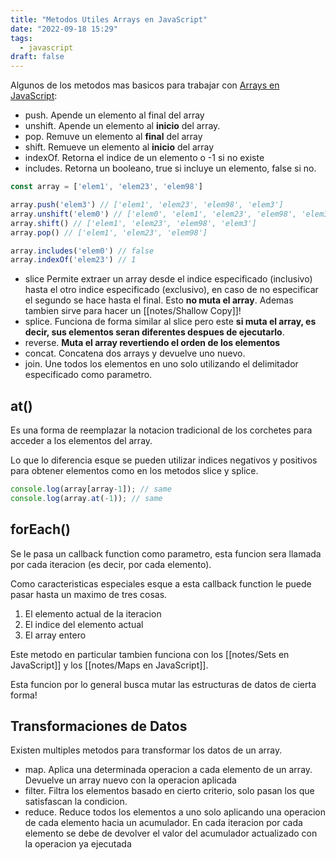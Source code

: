 ```yaml
---
title: "Metodos Utiles Arrays en JavaScript"
date: "2022-09-18 15:29"
tags: 
  - javascript
draft: false
---
```

Algunos de los metodos mas basicos para trabajar con [Arrays en JavaScript](notes/Arrays%20en%20JavaScript.md):
- push. Apende un elemento al final del array
- unshift. Apende un elemento al **inicio** del array.
- pop. Remuve un elemento al **final** del array
- shift. Remueve un elemento al **inicio** del array
- indexOf. Retorna el indice de un elemento o -1 si no existe
- includes. Retorna un booleano, true si incluye un elemento, false si no.

```JavaScript
const array = ['elem1', 'elem23', 'elem98']

array.push('elem3') // ['elem1', 'elem23', 'elem98', 'elem3']
array.unshift('elem0') // ['elem0', 'elem1', 'elem23', 'elem98', 'elem3']
array.shift() // ['elem1', 'elem23', 'elem98', 'elem3']
array.pop() // ['elem1', 'elem23', 'elem98']

array.includes('elem0') // false
array.indexOf('elem23') // 1
```

- slice Permite extraer un array desde el indice especificado (inclusivo) hasta el otro indice especificado (exclusivo), en caso de no especificar el segundo se hace hasta el final. Esto **no muta el array**. Ademas tambien sirve para hacer un [[notes/Shallow Copy]]!
- splice. Funciona de forma similar al slice pero este **si muta el array, es decir, sus elementos seran diferentes despues de ejecutarlo**.
- reverse. **Muta el array revertiendo el orden de los elementos**
- concat. Concatena dos arrays y devuelve uno nuevo.
- join. Une todos los elementos en uno solo utilizando el delimitador especificado como parametro. 

## at()
Es una forma de reemplazar la notacion tradicional de los corchetes para acceder a los elementos del array.

Lo que lo diferencia esque se pueden utilizar indices negativos y positivos para obtener elementos como en los metodos slice y splice.

```JavaScript
console.log(array[array-1]); // same
console.log(array.at(-1)); // same
```

## forEach()
Se le pasa un callback function como parametro, esta funcion sera llamada por cada iteracion (es decir, por cada elemento).

Como caracteristicas especiales esque a esta callback function le puede pasar hasta un maximo de tres cosas.
1. El elemento actual de la iteracion
2. El indice del elemento actual
3. El array entero

Este metodo en particular tambien funciona con los [[notes/Sets en JavaScript]] y los [[notes/Maps en JavaScript]].

Esta funcion por lo general busca mutar las estructuras de datos de cierta forma!
## Transformaciones de Datos
Existen multiples metodos para transformar los datos de un array.
- map. Aplica una determinada operacion a cada elemento de un array. Devuelve un array nuevo con la operacion aplicada
- filter. Filtra los elementos basado en cierto criterio, solo pasan los que satisfascan la condicion.
- reduce. Reduce todos los elementos a uno solo aplicando una operacion de cada elemento hacia un acumulador. En cada iteracion por cada elemento se debe de devolver el valor del acumulador actualizado con la operacion ya ejecutada